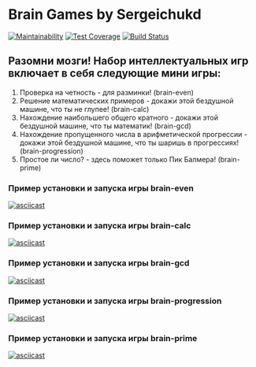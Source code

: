 # Brain Games by Sergeichukd

[![Maintainability](https://api.codeclimate.com/v1/badges/ef61918b87f82383c1c0/maintainability)](https://codeclimate.com/github/sergeichukd/python-project-lvl1/maintainability)
[![Test Coverage](https://api.codeclimate.com/v1/badges/ef61918b87f82383c1c0/test_coverage)](https://codeclimate.com/github/sergeichukd/python-project-lvl1/test_coverage)
[![Build Status](https://travis-ci.com/sergeichukd/python-project-lvl1.svg?branch=master)](https://travis-ci.com/sergeichukd/python-project-lvl1)

## Разомни мозги! Набор интеллектуальных игр включает в себя следующие мини игры:
1. Проверка на четность - для разминки! (brain-even)
1. Решение математических примеров - докажи этой бездушной машине, что ты не глупее! (brain-calc)
1. Нахождение наибольшего общего кратного - докажи этой бездушной машине, что ты математик! (brain-gcd)
1. Нахождение пропущенного числа в арифметической прогрессии - докажи этой бездушной машине, что ты шаришь в прогрессиях! (brain-progression)
1. Простое ли число? - здесь поможет только Пик Балмера! (brain-prime)

### Пример установки и запуска игры brain-even

[![asciicast](https://asciinema.org/a/i4FOrLXRirKFsis40FecqPqFW.svg)](https://asciinema.org/a/i4FOrLXRirKFsis40FecqPqFW)

### Пример установки и запуска игры brain-calc
[![asciicast](https://asciinema.org/a/IxLrwCD9ckzCckpjoGzeS1jVr.svg)](https://asciinema.org/a/IxLrwCD9ckzCckpjoGzeS1jVr)

### Пример установки и запуска игры brain-gcd
[![asciicast](https://asciinema.org/a/BurUbCDbO2DI0T8C45C1z0fa8.svg)](https://asciinema.org/a/BurUbCDbO2DI0T8C45C1z0fa8)

### Пример установки и запуска игры brain-progression
[![asciicast](https://asciinema.org/a/iA3tAB9DNzEXcgR95b3ctVjm9.svg)](https://asciinema.org/a/iA3tAB9DNzEXcgR95b3ctVjm9)

### Пример установки и запуска игры brain-prime
[![asciicast](https://asciinema.org/a/czhqCR7DoCoFjSmE4AyKuRgLV.svg)](https://asciinema.org/a/czhqCR7DoCoFjSmE4AyKuRgLV)